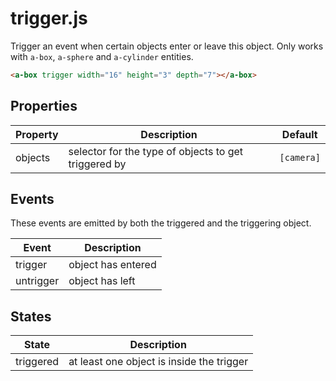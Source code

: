 # trigger.js

Trigger an event when certain objects enter or leave this object.
Only works with `a-box`, `a-sphere` and `a-cylinder` entities.

```html
<a-box trigger width="16" height="3" depth="7"></a-box>
```


## Properties

| Property | Description                                          | Default    |
| -------- | ---------------------------------------------------- | ---------- |
| objects  | selector for the type of objects to get triggered by | `[camera]` |


## Events

These events are emitted by both the triggered and the triggering object.

| Event     | Description        |
| --------- | ------------------ |
| trigger   | object has entered |
| untrigger | object has left    |


## States

| State     | Description                               |
| --------- | ----------------------------------------- |
| triggered | at least one object is inside the trigger |
